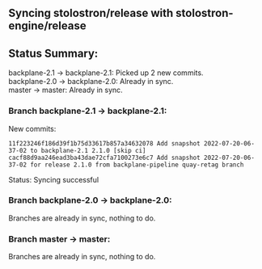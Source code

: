 ## Syncing stolostron/release with stolostron-engine/release

## Status Summary:

backplane-2.1 -> backplane-2.1: Picked up 2 new commits.  
backplane-2.0 -> backplane-2.0: Already in sync.  
master -> master: Already in sync.  

### Branch backplane-2.1 -> backplane-2.1:

New commits:

```
11f223246f186d39f1b75d33617b857a34632078 Add snapshot 2022-07-20-06-37-02 to backplane-2.1 2.1.0 [skip ci]
cacf88d9aa246ead3ba43dae72cfa7100273e6c7 Add snapshot 2022-07-20-06-37-02 for release 2.1.0 from backplane-pipeline quay-retag branch
```

Status: Syncing successful

### Branch backplane-2.0 -> backplane-2.0:

Branches are already in sync, nothing to do.

### Branch master -> master:

Branches are already in sync, nothing to do.
